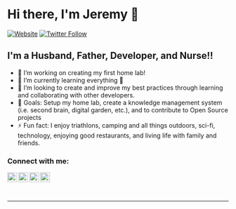 # Hi there, I'm Jeremy 👋

[![Website](https://img.shields.io/website?label=linktr.ee&style=for-the-badge&url=https://linktr.ee/rjjaramillo)](https://linktr.ee/rjjaramillo)
[![Twitter Follow](https://img.shields.io/twitter/follow/rjjaramillo?color=1DA1F2&logo=twitter&style=for-the-badge)](https://twitter.com/infogeek365)

## I'm a Husband, Father, Developer, and Nurse!!

- 🔭 I’m working on creating my first home lab!
- 🌱 I’m currently learning everything 🤣
- 👯 I’m looking to create and improve my best practices through learning and collaborating with other developers.
- 🥅 Goals: Setup my home lab, create a knowledge management system (i.e. second brain, digital garden, etc.), and to contribute to Open Source projects
- ⚡ Fun fact: I enjoy triathlons, camping and all things outdoors, sci-fi, technology, enjoying good restaurants, and living life with family and friends.

### Connect with me:

[<img align="left" alt="rjjaramillo | YouTube" width="22px" src="https://cdn.jsdelivr.net/npm/simple-icons@v3/icons/youtube.svg" />][youtube]
[<img align="left" alt="rjjaramillo | Twitter" width="22px" src="https://cdn.jsdelivr.net/npm/simple-icons@v3/icons/twitter.svg" />][twitter]
[<img align="left" alt="rjjaramillo | LinkedIn" width="22px" src="https://cdn.jsdelivr.net/npm/simple-icons@v3/icons/linkedin.svg" />][linkedin]
[<img align="left" alt="rjjaramillo | Instagram" width="22px" src="https://cdn.jsdelivr.net/npm/simple-icons@v3/icons/instagram.svg" />][instagram]

<br />



<br />
<br />

---

[youtube]: https://youtube.com/rjjaramillo
[twitter]: https://twitter.com/infogeek365
[instagram]: https://instagram.com/rjjaramillo
[linkedin]: https://linkedin.com/in/rjjaramillo

